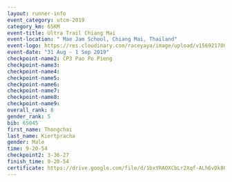 ```yaml
---
layout: runner-info 
event_category: utcm-2019 
category_km: 65KM 
event-title: Ultra Trail Chiang Mai 
event-location: " Mae Jam School, Chiang Mai, Thailand" 
event-logo: https://res.cloudinary.com/raceyaya/image/upload/v1569217001/logo/ultra-trail-chiangmai_ay7efp.jpg 
event-date: "31 Aug - 1 Sep 2019"
checkpoint-name2: CP3 Pao Po Pieng  
checkpoint-name3: 
checkpoint-name4: 
checkpoint-name5: 
checkpoint-name6: 
checkpoint-name7: 
checkpoint-name8: 
checkpoint-name9: 
overall_rank: 8
gender_rank: 5
bib: 65045
first_name: Thongchai
last_name: Kiertpracha
gender: Male
time: 9-20-54
checkpoint2: 3-36-27
finish_time: 9-20-54
certificate: https://drive.google.com/file/d/1bxYRAOXCbLr2Xqf-ALh6vDk8QwmJIm9M/view?usp=sharing
---
```

